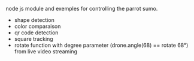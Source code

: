 node js module and exemples for controlling the parrot sumo.
- shape detection
- color comparaison
- qr code detection
- square tracking
- rotate function with degree parameter (drone.angle(68) == rotate 68°)
from live video streaming
